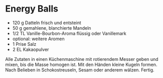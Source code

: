 # Energy Balls

* 120 g Datteln frisch und entsteint
* 50 g gemahlene, blanchierte Mandeln
* 1/2 TL Vanille-Bourbon-Aroma flüssig oder Vanillemark
* optional: weitere Aromen
* 1 Prise Salz
* 2 EL Kakaopulver

Alle Zutaten in einen Küchenmaschine mit rotierendem Messer geben und mixen, bis
die Masse homogen ist. Mit den Händen kleine Kugeln formen. Nach Belieben in
Schokostreuseln, Sesam oder anderem wälzen. Fertig.
